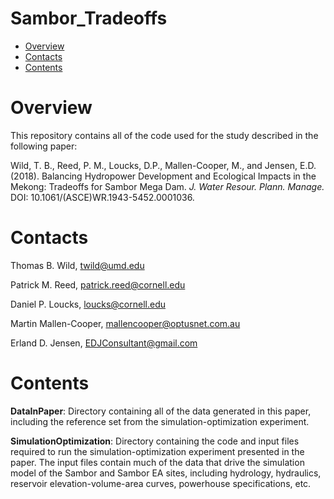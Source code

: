 # Sambor_Tradeoffs

- [Overview](#Overview)
- [Contacts](#Contacts)
- [Contents](#Contents)

# <a name="Overview"></a>Overview

This repository contains all of the code used for the study described in the following paper:

Wild, T. B., Reed, P. M., Loucks, D.P., Mallen-Cooper, M., and Jensen, E.D. (2018). Balancing Hydropower Development and Ecological Impacts in the Mekong: Tradeoffs for Sambor Mega Dam. *J. Water Resour. Plann. Manage.* DOI: 10.1061/(ASCE)WR.1943-5452.0001036.

# <a name="Contacts"></a>Contacts
Thomas B. Wild, twild@umd.edu

Patrick M. Reed, patrick.reed@cornell.edu

Daniel P. Loucks, loucks@cornell.edu

Martin Mallen-Cooper, mallencooper@optusnet.com.au

Erland D. Jensen, EDJConsultant@gmail.com

# <a name="Contents"></a>Contents

**DataInPaper**: Directory containing all of the data generated in this paper, including the reference set from the simulation-optimization experiment.

**SimulationOptimization**: Directory containing the code and input files required to run the simulation-optimization experiment presented in the paper. The input files contain much of the data that drive the simulation model of the Sambor and Sambor EA sites, including hydrology, hydraulics, reservoir elevation-volume-area curves, powerhouse specifications, etc.
